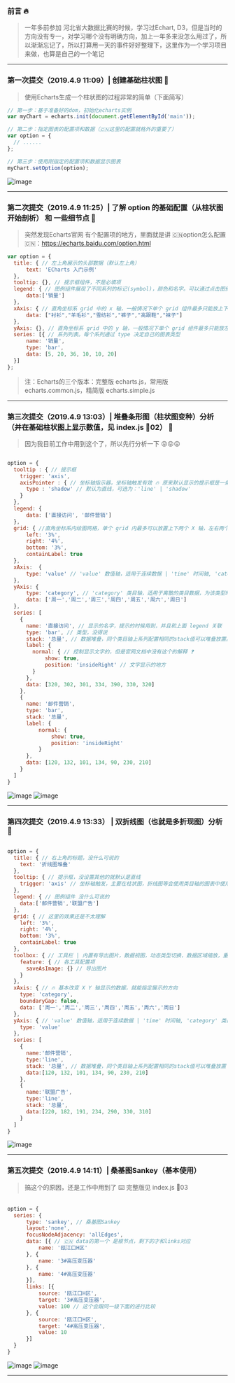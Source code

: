 ### 前言 🔥

> 一年多前参加 河北省大数据比赛的时候，学习过Echart, D3，但是当时的方向没有专一，对学习哪个没有明确方向，加上一年多来没怎么用过了，所以渐渐忘记了，所以打算用一天的事件好好整理下，这里作为一个学习项目来做，也算是自己的一个笔记

---

### 第一次提交（2019.4.9 11:09）| 创建基础柱状图  🚗

> 使用Echarts生成一个柱状图的过程非常的简单（下面简写）

```javascript
// 第一步：基于准备好的dom，初始化echarts实例
var myChart = echarts.init(document.getElementById('main'));

// 第二步：指定图表的配置项和数据（🇨🇳这里的配置就格外的重要了）
var option = {
  // ......
};

// 第三步：使用刚指定的配置项和数据显示图表
myChart.setOption(option);
```

![image](https://github.com/zhukunpenglinyutong/Echarts-Study/blob/master/imgs/1-1.png)

---

### 第二次提交（2019.4.9 11:25）| 了解 option 的基础配置（从柱状图开始剖析） 和 一些细节点  🚕

> 突然发现Echarts官网 有个配置项的地方，里面就是讲 🇨🇳option怎么配置🇨🇳：https://echarts.baidu.com/option.html

```javascript
var option = {
  title: { // 左上角展示的头部数据（默认左上角）
      text: 'ECharts 入门示例'
  },
  tooltip: {}, // 提示框组件，不是必填项
  legend: { // 图例组件展现了不同系列的标记(symbol)，颜色和名字。可以通过点击图例控制哪些系列不显示 (填多个可以生成多柱状图📊)
      data:['销量']
  },
  xAxis: { // 直角坐标系 grid 中的 x 轴，一般情况下单个 grid 组件最多只能放上下两个 x 轴
      data: ["衬衫","羊毛衫","雪纺衫","裤子","高跟鞋","袜子"]
  },
  yAxis: {}, // 直角坐标系 grid 中的 y 轴，一般情况下单个 grid 组件最多只能放左右两个 y 轴，在柱状图中这个也是必填的
  series: [{ // 系列列表。每个系列通过 type 决定自己的图表类型
      name: '销量',
      type: 'bar',
      data: [5, 20, 36, 10, 10, 20]
  }]
};
```

> 注：Echarts的三个版本：完整版 echarts.js，常用版 echarts.common.js，精简版 echarts.simple.js

---

### 第三次提交（2019.4.9 13:03）| 堆叠条形图（柱状图变种）分析（并在基础柱状图上显示数值，见 index.js 🚀02） 🚙

> 因为我目前工作中用到这个了，所以先行分析一下 😝😝😝

```javascript

option = {
  tooltip : { // 提示框
    trigger: 'axis',
    axisPointer : { // 坐标轴指示器，坐标轴触发有效 🔥 原来默认显示的提示框是一条直线，在这里可以配置，选择那一行很宽的提示效果
      type : 'shadow' // 默认为直线，可选为：'line' | 'shadow'
    }
  },
  legend: {
      data: ['直接访问', '邮件营销']
  },
  grid: { //直角坐标系内绘图网格，单个 grid 内最多可以放置上下两个 X 轴，左右两个 Y 轴。可以在网格上绘制折线图，柱状图，散点图（气泡图）
      left: '3%',
      right: '4%',
      bottom: '3%',
      containLabel: true
  },
  xAxis:  {
      type: 'value' // 'value' 数值轴，适用于连续数据 | 'time' 时间轴, 'category' 类目轴, 'log' 对数轴
  },
  yAxis: {
      type: 'category', // 'category' 类目轴，适用于离散的类目数据，为该类型时必须通过 data 设置类目数据
      data: ['周一','周二','周三','周四','周五','周六','周日']
  },
  series: [
    {
      name: '直接访问', // 显示的名字，提示的时候用到，并且和上面 legend 关联
      type: 'bar', // 类型，没得说
      stack: '总量', // 数据堆叠，同个类目轴上系列配置相同的stack值可以堆叠放置。
      label: {
        normal: { // 控制显示文字的，但是官网文档中没有这个的解释 ❓
            show: true,
            position: 'insideRight' // 文字显示的地方
        }
      },
      data: [320, 302, 301, 334, 390, 330, 320]
    },
    {
      name: '邮件营销',
      type: 'bar',
      stack: '总量',
      label: {
          normal: {
              show: true,
              position: 'insideRight'
          }
      },
      data: [120, 132, 101, 134, 90, 230, 210]
    }
  ]
}

```

![image](https://github.com/zhukunpenglinyutong/Echarts-Study/blob/master/imgs/3-1.png)
![image](https://github.com/zhukunpenglinyutong/Echarts-Study/blob/master/imgs/3-2.jpg)

---

### 第四次提交（2019.4.9 13:33） | 双折线图（也就是多折现图）分析  🚌

```javascript

option = {
  title: { // 右上角的标题，没什么可说的
    text: '折线图堆叠'
  },
  tooltip: { // 提示框，没设置其他的就默认是直线
    trigger: 'axis' // 坐标轴触发，主要在柱状图，折线图等会使用类目轴的图表中使用 | 还有选项 'item'，'none'
  },
  legend: { // 图例组件 没什么可说的
    data:['邮件营销','联盟广告']
  },
  grid: { // 这里的效果还是不太理解
    left: '3%',
    right: '4%',
    bottom: '3%',
    containLabel: true
  },
  toolbox: { // 工具栏 | 内置有导出图片，数据视图，动态类型切换，数据区域缩放，重置五个工具
    feature: { // 各工具配置项
      saveAsImage: {} // 导出图片
    }
  },
  xAxis: { // 🔥 基本改变 X Y 轴显示的数据，就能指定展示的方向
    type: 'category',
    boundaryGap: false,
    data: ['周一','周二','周三','周四','周五','周六','周日']
  },
  yAxis: { // 'value' 数值轴，适用于连续数据 | 'time' 时间轴, 'category' 类目轴, 'log' 对数轴
    type: 'value'
  },
  series: [
    {
      name:'邮件营销',
      type:'line',
      stack: '总量', // 数据堆叠，同个类目轴上系列配置相同的stack值可以堆叠放置 | ❓ 就是这个总量，一直懵逼中ing
      data:[120, 132, 101, 134, 90, 230, 210]
    },
    {
      name:'联盟广告',
      type:'line',
      stack: '总量',
      data:[220, 182, 191, 234, 290, 330, 310]
    }
  ]
}

```

![image](https://github.com/zhukunpenglinyutong/Echarts-Study/blob/master/imgs/4-1.png)

---

### 第五次提交（2019.4.9 14:11）| 桑基图Sankey（基本使用）

> 搞这个的原因，还是工作中用到了 ⌨️ 完整版见 index.js 🚀03

```javascript

option = {
  series: {
      type: 'sankey', // 桑基图Sankey
      layout:'none',
      focusNodeAdjacency: 'allEdges',
      data: [{ // 🇨🇳 data的第一个 是根节点，剩下的才和links对应
          name: '瓯江口H区'
      }, {
          name: '3#高压变压器'
      }, {
          name: '4#高压变压器'
      }],
      links: [{
          source: '瓯江口H区',
          target: '3#高压变压器',
          value: 100 // 这个会跟同一级下面的进行比较
      }, {
          source: '瓯江口H区',
          target: '4#高压变压器',
          value: 10
      }]
  }
}

```

![image](https://github.com/zhukunpenglinyutong/Echarts-Study/blob/master/imgs/5-1.png)
![image](https://github.com/zhukunpenglinyutong/Echarts-Study/blob/master/imgs/5-2.png)

---